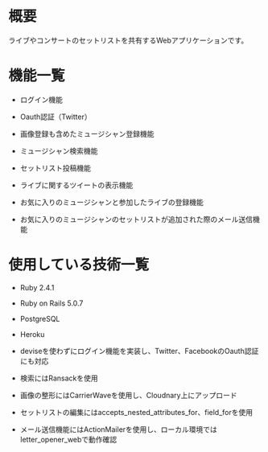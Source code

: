 # 概要

ライブやコンサートのセットリストを共有するWebアプリケーションです。

# 機能一覧

* ログイン機能

* Oauth認証（Twitter）

* 画像登録も含めたミュージシャン登録機能

* ミュージシャン検索機能

* セットリスト投稿機能

* ライブに関するツイートの表示機能

* お気に入りのミュージシャンと参加したライブの登録機能

* お気に入りのミュージシャンのセットリストが追加された際のメール送信機能 

# 使用している技術一覧

* Ruby 2.4.1

* Ruby on Rails 5.0.7

* PostgreSQL

* Heroku

* deviseを使わずにログイン機能を実装し、Twitter、FacebookのOauth認証にも対応

* 検索にはRansackを使用

* 画像の整形にはCarrierWaveを使用し、Cloudnary上にアップロード

* セットリストの編集にはaccepts_nested_attributes_for、field_forを使用

* メール送信機能にはActionMailerを使用し、ローカル環境ではletter_opener_webで動作確認
